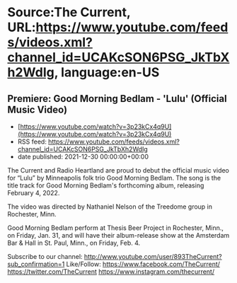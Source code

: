 # Source:The Current, URL:https://www.youtube.com/feeds/videos.xml?channel_id=UCAKcSON6PSG_JkTbXh2WdIg, language:en-US

## Premiere: Good Morning Bedlam - 'Lulu' (Official Music Video)
 - [https://www.youtube.com/watch?v=3p23kCx4q9U](https://www.youtube.com/watch?v=3p23kCx4q9U)
 - RSS feed: https://www.youtube.com/feeds/videos.xml?channel_id=UCAKcSON6PSG_JkTbXh2WdIg
 - date published: 2021-12-30 00:00:00+00:00

The Current and Radio Heartland are proud to debut the official music video for “Lulu” by Minneapolis folk trio Good Morning Bedlam. The song is the title track for Good Morning Bedlam's forthcoming album, releasing February 4, 2022.

The video was directed by Nathaniel Nelson of the Treedome group in Rochester, Minn. 

Good Morning Bedlam perform at Thesis Beer Project in Rochester, Minn., on Friday, Jan. 31, and will have their album-release show at the Amsterdam Bar & Hall in St. Paul, Minn., on Friday, Feb. 4.

Subscribe to our channel:
http://www.youtube.com/user/893TheCurrent?sub_confirmation=1
Like/Follow:
https://www.facebook.com/TheCurrent/
https://twitter.com/TheCurrent
https://www.instagram.com/thecurrent/

